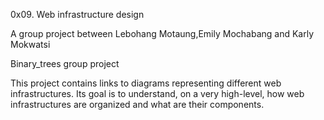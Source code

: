 0x09. Web infrastructure design

A group project between Lebohang Motaung,Emily Mochabang and Karly Mokwatsi

Binary_trees group project

This project contains links to diagrams representing different web infrastructures. Its goal is to understand, on a very high-level, how web infrastructures are organized and what are their components.
